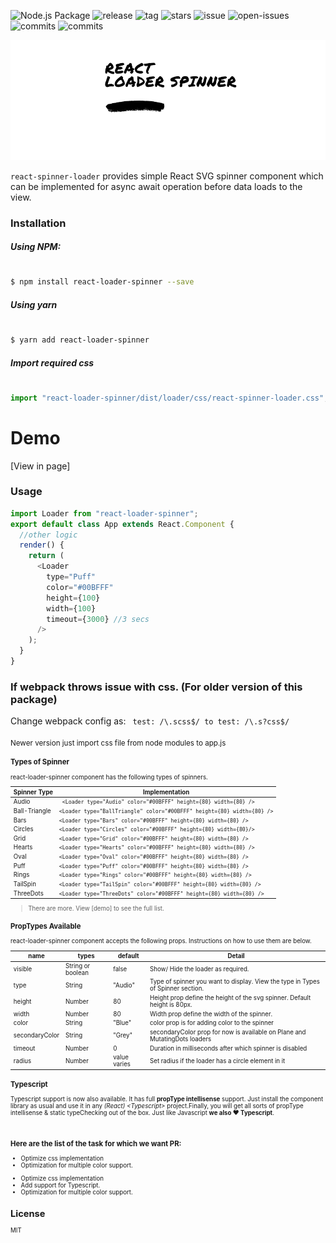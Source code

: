 ![Node.js Package](https://github.com/mhnpd/react-loader-spinner/workflows/Node.js%20Package/badge.svg?branch=master)
![release](https://badgen.net/github/release/mhnpd/react-loader-spinner)
![tag](https://badgen.net/github/tag/mhnpd/react-loader-spinner)
![stars](https://badgen.net/github/stars/mhnpd/react-loader-spinner)
![issue](https://badgen.net/github/issues/mhnpd/react-loader-spinner)
![open-issues](https://badgen.net/github/open-issues/mhnpd/react-loader-spinner)
![commits](https://badgen.net/github/commits/mhnpd/react-loader-spinner)
![commits](https://badgen.net/github/assets-dl/mhnpd/react-loader-spinner)


<div style="text-align:center;">
<p>
  <img src="/logo/logo.png" alt="title"/>
</p>
</div>

`react-spinner-loader` provides simple React SVG spinner component which can be implemented for async await operation before data loads to the view.

### Installation

##### Using NPM:

#

```sh
$ npm install react-loader-spinner --save
```

##### Using yarn

#

```sh
$ yarn add react-loader-spinner
```

##### Import required css

#

```js
import "react-loader-spinner/dist/loader/css/react-spinner-loader.css";
```

# Demo

[View in page]

### Usage

```js
import Loader from "react-loader-spinner";
export default class App extends React.Component {
  //other logic
  render() {
    return (
      <Loader
        type="Puff"
        color="#00BFFF"
        height={100}
        width={100}
        timeout={3000} //3 secs
      />
    );
  }
}
```

### If webpack throws issue with css. (For older version of this package)

Change webpack config as:
` test: /\.scss$/ to test: /\.s?css$/`
<br/><br/>
<small>Newer version just import css file from node modules to app.js<small>

### Types of Spinner

react-loader-spinner component has the following types of spinners.

| Spinner Type  | Implementation                                                          |
| ------------- | ----------------------------------------------------------------------- |
| Audio         | ` <Loader type="Audio" color="#00BFFF" height={80} width={80} />`       |
| Ball-Triangle | `<Loader type="BallTriangle" color="#00BFFF" height={80} width={80} />` |
| Bars          | `<Loader type="Bars" color="#00BFFF" height={80} width={80} />`         |
| Circles       | `<Loader type="Circles" color="#00BFFF" height={80} width={80}/>`       |
| Grid          | `<Loader type="Grid" color="#00BFFF" height={80} width={80} />`         |
| Hearts        | `<Loader type="Hearts" color="#00BFFF" height={80} width={80} />`       |
| Oval          | `<Loader type="Oval" color="#00BFFF" height={80} width={80} />`         |
| Puff          | `<Loader type="Puff" color="#00BFFF" height={80} width={80} />`         |
| Rings         | `<Loader type="Rings" color="#00BFFF" height={80} width={80} />`        |
| TailSpin      | `<Loader type="TailSpin" color="#00BFFF" height={80} width={80} />`     |
| ThreeDots     | `<Loader type="ThreeDots" color="#00BFFF" height={80} width={80} />`    |

> There are more. View [demo] to see the full list.

### PropTypes Available

react-loader-spinner component accepts the following props. Instructions on how to use them are below.

| name           | types              | default      | Detail                                                                          |
| ---------------| ------------------ | ------------ | ------------------------------------------------------------------------------- |
| visible        | String or boolean  | false        | Show/ Hide the loader as required.                                              |
| type           | String             | "Audio"      | Type of spinner you want to display. View the type in Types of Spinner section. |
| height         | Number             | 80           |  Height prop define the height of the svg spinner. Default height is 80px.      |
| width          | Number             | 80           |  Width prop define the width of the spinner.                                    |
| color          | String             | "Blue"       |  color prop is for adding color to the spinner                                  |
| secondaryColor | String             | "Grey"       |  secondaryColor prop  for now is available on Plane and MutatingDots loaders    |
| timeout        | Number             | 0            |  Duration in milliseconds after which spinner is disabled                       |
| radius         | Number             | value varies | Set radius if the loader has a circle element in it                             |

### Typescript
Typescript support is now also available. It has full **propType intellisense** support. Just install the component library as usual and use it in any *(React) \<Typescript\>* project.Finally, you will get all sorts of propType intellisense & static typeChecking out of the box. Just like Javascript **we also ❤ Typescript**.

<p align="center">
  <img src="https://user-images.githubusercontent.com/61944859/89057235-1da6cf00-d37f-11ea-827e-17edbca46016.jpg" alt=""/>
</p>

### Here are the list of the task for which we want PR:

* Optimize css implementation
* Optimization for multiple color support.

- Optimize css implementation
- Add support for Typescript.
- Optimization for multiple color support.

## License

MIT
